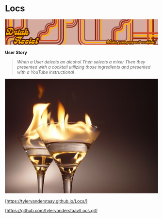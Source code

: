 # Locs

![2Make_your_perfect_cocktail](assets/images/2Make_your_perfect_cocktail_1200_200_px.png)

**User Story**
>*When a User delects an alcohol*
>*Then selects a mixer*
>*Then they presented with a cocktail utilizing those ingredients* 
>*and presented with a YouTube instructional*

![flaming_cocktail](assets/images/flaming_cocktail.jpg)

[https://tylervanderstaay.github.io/Locs/]

[https://github.com/tylervanderstaay/Locs.git]
